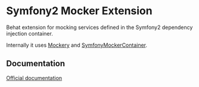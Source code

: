 ﻿Symfony2 Mocker Extension
=========================

Behat extension for mocking services defined in the Symfony2 dependency
injection container.

Internally it uses [Mockery](https://github.com/padraic/mockery) and
[SymfonyMockerContainer](https://github.com/PolishSymfonyCommunity/SymfonyMockerContainer).

## Documentation

[Official documentation](http://github.com/PolishSymfonyCommunity/Symfony2MockerExtension/tree/master/doc/index.rst)
